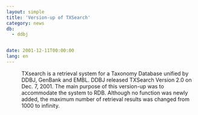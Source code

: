 ```yaml
---
layout: simple
title: 'Version-up of TXSearch'
category: news
db:
  - ddbj


date: 2001-12-11T00:00:00
lang: en
---
```


<dd>TXsearch is a retrieval system for a Taxonomy Database unified by DDBJ, GenBank and EMBL. DDBJ released TXSearch Version 2.0 on Dec. 7, 2001. The main purpose of this version-up was to accommodate the system to RDB. Although no function was newly added, the maximum number of retrieval results was changed from 1000 to infinity.</dd>
